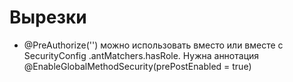 # Вырезки

* @PreAuthorize('') можно использовать вместо или вместе с SecurityConfig .antMatchers.hasRole. Нужна аннотация 
@EnableGlobalMethodSecurity(prePostEnabled = true)


